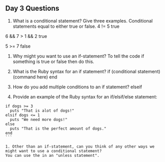 ## Day 3 Questions

1. What is a conditional statement? Give three examples.
Conditional statements equal to either true or false.
4 != 5
true

6 && 7 > 1 && 2
true

5 >= 7
false

1. Why might you want to use an if-statement?
To tell the code if something is true or false then do this.

1. What is the Ruby syntax for an if statement?
if (conditional statement)
  (command here)
end

1. How do you add multiple conditions to an if statement?
elseif

1. Provide an example of the Ruby syntax for an if/elsif/else statement:

````
if dogs >= 3
  puts "That is alot of dogs!"
elsif dogs <= 1
  puts "We need more dogs!"
else
  puts "That is the perfect amount of dogs."
end
```  

1. Other than an if-statement, can you think of any other ways we might want to use a conditional statement?
You can use the in an "unless statement".
